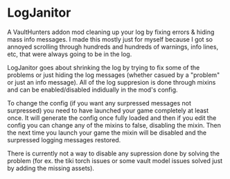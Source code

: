 # LogJanitor
A VaultHunters addon mod cleaning up your log by fixing errors & hiding mass info messages. 
I made this mostly just for myself because I got so annoyed scrolling through hundreds and hundreds
of warnings, info lines, etc, that were always going to be in the log.

LogJanitor goes about shrinking the log by trying to fix some of the problems or just hiding
the log messages (whether casued by a "problem" or just an info message). All of the log suppresion
is done through mixins and can be enabled/disabled indidually in the mod's config.

To change the config (if you want any surpressed messages not surpressed) you need to have launched your
game completely at least once. It will generate the config once fully loaded and then if you edit
the config you can change any of the mixins to false, disabling the mixin. Then the next time you launch
your game the mixin will be disabled and the surpressed logging messages restored.

There is currently not a way to disable any supression done by solving the problem (for ex. the tiki torch
issues or some vault model issues solved just by adding the missing assets).
